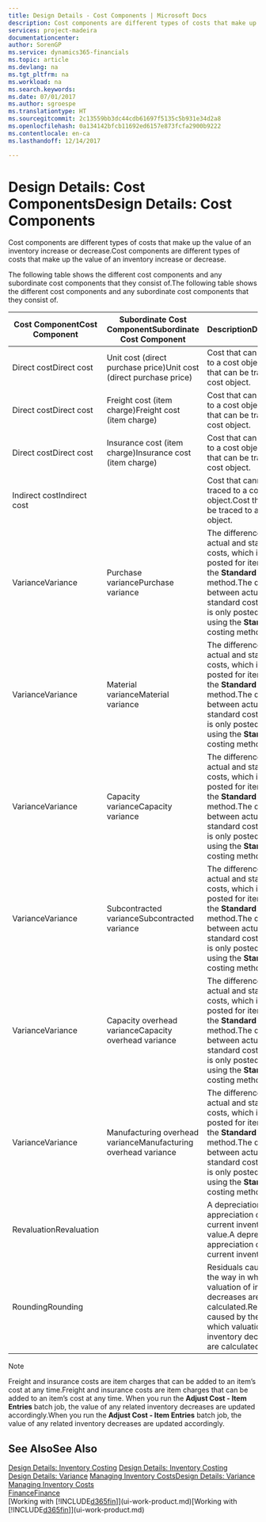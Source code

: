 ```yaml
---
title: Design Details - Cost Components | Microsoft Docs
description: Cost components are different types of costs that make up the value of an inventory increase or decrease.
services: project-madeira
documentationcenter: 
author: SorenGP
ms.service: dynamics365-financials
ms.topic: article
ms.devlang: na
ms.tgt_pltfrm: na
ms.workload: na
ms.search.keywords: 
ms.date: 07/01/2017
ms.author: sgroespe
ms.translationtype: HT
ms.sourcegitcommit: 2c13559bb3dc44cdb61697f5135c5b931e34d2a8
ms.openlocfilehash: 0a134142bfcb11692ed6157e873fcfa2900b9222
ms.contentlocale: en-ca
ms.lasthandoff: 12/14/2017

---
```

# <a name="design-details-cost-components"></a><span data-ttu-id="ebfff-103">Design Details: Cost Components</span><span class="sxs-lookup"><span data-stu-id="ebfff-103">Design Details: Cost Components</span></span>
<span data-ttu-id="ebfff-104">Cost components are different types of costs that make up the value of an inventory increase or decrease.</span><span class="sxs-lookup"><span data-stu-id="ebfff-104">Cost components are different types of costs that make up the value of an inventory increase or decrease.</span></span>  

 <span data-ttu-id="ebfff-105">The following table shows the different cost components and any subordinate cost components that they consist of.</span><span class="sxs-lookup"><span data-stu-id="ebfff-105">The following table shows the different cost components and any subordinate cost components that they consist of.</span></span>  

|<span data-ttu-id="ebfff-106">Cost Component</span><span class="sxs-lookup"><span data-stu-id="ebfff-106">Cost Component</span></span>|<span data-ttu-id="ebfff-107">Subordinate Cost Component</span><span class="sxs-lookup"><span data-stu-id="ebfff-107">Subordinate Cost Component</span></span>|<span data-ttu-id="ebfff-108">Description</span><span class="sxs-lookup"><span data-stu-id="ebfff-108">Description</span></span>|  
|--------------------|--------------------------------|---------------------------------------|  
|<span data-ttu-id="ebfff-109">Direct cost</span><span class="sxs-lookup"><span data-stu-id="ebfff-109">Direct cost</span></span>|<span data-ttu-id="ebfff-110">Unit cost (direct purchase price)</span><span class="sxs-lookup"><span data-stu-id="ebfff-110">Unit cost (direct purchase price)</span></span>|<span data-ttu-id="ebfff-111">Cost that can be traced to a cost object.</span><span class="sxs-lookup"><span data-stu-id="ebfff-111">Cost that can be traced to a cost object.</span></span>|  
|<span data-ttu-id="ebfff-112">Direct cost</span><span class="sxs-lookup"><span data-stu-id="ebfff-112">Direct cost</span></span>|<span data-ttu-id="ebfff-113">Freight cost (item charge)</span><span class="sxs-lookup"><span data-stu-id="ebfff-113">Freight cost (item charge)</span></span>|<span data-ttu-id="ebfff-114">Cost that can be traced to a cost object.</span><span class="sxs-lookup"><span data-stu-id="ebfff-114">Cost that can be traced to a cost object.</span></span>|  
|<span data-ttu-id="ebfff-115">Direct cost</span><span class="sxs-lookup"><span data-stu-id="ebfff-115">Direct cost</span></span>|<span data-ttu-id="ebfff-116">Insurance cost (item charge)</span><span class="sxs-lookup"><span data-stu-id="ebfff-116">Insurance cost (item charge)</span></span>|<span data-ttu-id="ebfff-117">Cost that can be traced to a cost object.</span><span class="sxs-lookup"><span data-stu-id="ebfff-117">Cost that can be traced to a cost object.</span></span>|  
|<span data-ttu-id="ebfff-118">Indirect cost</span><span class="sxs-lookup"><span data-stu-id="ebfff-118">Indirect cost</span></span>||<span data-ttu-id="ebfff-119">Cost that cannot be traced to a cost object.</span><span class="sxs-lookup"><span data-stu-id="ebfff-119">Cost that cannot be traced to a cost object.</span></span>|  
|<span data-ttu-id="ebfff-120">Variance</span><span class="sxs-lookup"><span data-stu-id="ebfff-120">Variance</span></span>|<span data-ttu-id="ebfff-121">Purchase variance</span><span class="sxs-lookup"><span data-stu-id="ebfff-121">Purchase variance</span></span>|<span data-ttu-id="ebfff-122">The difference between actual and standard costs, which is only posted for items using the **Standard** costing method.</span><span class="sxs-lookup"><span data-stu-id="ebfff-122">The difference between actual and standard costs, which is only posted for items using the **Standard** costing method.</span></span>|  
|<span data-ttu-id="ebfff-123">Variance</span><span class="sxs-lookup"><span data-stu-id="ebfff-123">Variance</span></span>|<span data-ttu-id="ebfff-124">Material variance</span><span class="sxs-lookup"><span data-stu-id="ebfff-124">Material variance</span></span>|<span data-ttu-id="ebfff-125">The difference between actual and standard costs, which is only posted for items using the **Standard** costing method.</span><span class="sxs-lookup"><span data-stu-id="ebfff-125">The difference between actual and standard costs, which is only posted for items using the **Standard** costing method.</span></span>|  
|<span data-ttu-id="ebfff-126">Variance</span><span class="sxs-lookup"><span data-stu-id="ebfff-126">Variance</span></span>|<span data-ttu-id="ebfff-127">Capacity variance</span><span class="sxs-lookup"><span data-stu-id="ebfff-127">Capacity variance</span></span>|<span data-ttu-id="ebfff-128">The difference between actual and standard costs, which is only posted for items using the **Standard** costing method.</span><span class="sxs-lookup"><span data-stu-id="ebfff-128">The difference between actual and standard costs, which is only posted for items using the **Standard** costing method.</span></span>|  
|<span data-ttu-id="ebfff-129">Variance</span><span class="sxs-lookup"><span data-stu-id="ebfff-129">Variance</span></span>|<span data-ttu-id="ebfff-130">Subcontracted variance</span><span class="sxs-lookup"><span data-stu-id="ebfff-130">Subcontracted variance</span></span>|<span data-ttu-id="ebfff-131">The difference between actual and standard costs, which is only posted for items using the **Standard** costing method.</span><span class="sxs-lookup"><span data-stu-id="ebfff-131">The difference between actual and standard costs, which is only posted for items using the **Standard** costing method.</span></span>|  
|<span data-ttu-id="ebfff-132">Variance</span><span class="sxs-lookup"><span data-stu-id="ebfff-132">Variance</span></span>|<span data-ttu-id="ebfff-133">Capacity overhead variance</span><span class="sxs-lookup"><span data-stu-id="ebfff-133">Capacity overhead variance</span></span>|<span data-ttu-id="ebfff-134">The difference between actual and standard costs, which is only posted for items using the **Standard** costing method.</span><span class="sxs-lookup"><span data-stu-id="ebfff-134">The difference between actual and standard costs, which is only posted for items using the **Standard** costing method.</span></span>|  
|<span data-ttu-id="ebfff-135">Variance</span><span class="sxs-lookup"><span data-stu-id="ebfff-135">Variance</span></span>|<span data-ttu-id="ebfff-136">Manufacturing overhead variance</span><span class="sxs-lookup"><span data-stu-id="ebfff-136">Manufacturing overhead variance</span></span>|<span data-ttu-id="ebfff-137">The difference between actual and standard costs, which is only posted for items using the **Standard** costing method.</span><span class="sxs-lookup"><span data-stu-id="ebfff-137">The difference between actual and standard costs, which is only posted for items using the **Standard** costing method.</span></span>|  
|<span data-ttu-id="ebfff-138">Revaluation</span><span class="sxs-lookup"><span data-stu-id="ebfff-138">Revaluation</span></span>||<span data-ttu-id="ebfff-139">A depreciation or appreciation of the current inventory value.</span><span class="sxs-lookup"><span data-stu-id="ebfff-139">A depreciation or appreciation of the current inventory value.</span></span>|  
|<span data-ttu-id="ebfff-140">Rounding</span><span class="sxs-lookup"><span data-stu-id="ebfff-140">Rounding</span></span>||<span data-ttu-id="ebfff-141">Residuals caused by the way in which valuation of inventory decreases are calculated.</span><span class="sxs-lookup"><span data-stu-id="ebfff-141">Residuals caused by the way in which valuation of inventory decreases are calculated.</span></span>|  

> [!NOTE]  
>  <span data-ttu-id="ebfff-142">Freight and insurance costs are item charges that can be added to an item’s cost at any time.</span><span class="sxs-lookup"><span data-stu-id="ebfff-142">Freight and insurance costs are item charges that can be added to an item’s cost at any time.</span></span> <span data-ttu-id="ebfff-143">When you run the **Adjust Cost - Item Entries** batch job, the value of any related inventory decreases are updated accordingly.</span><span class="sxs-lookup"><span data-stu-id="ebfff-143">When you run the **Adjust Cost - Item Entries** batch job, the value of any related inventory decreases are updated accordingly.</span></span>  

## <a name="see-also"></a><span data-ttu-id="ebfff-144">See Also</span><span class="sxs-lookup"><span data-stu-id="ebfff-144">See Also</span></span>  
 <span data-ttu-id="ebfff-145">[Design Details: Inventory Costing](design-details-inventory-costing.md) </span><span class="sxs-lookup"><span data-stu-id="ebfff-145">[Design Details: Inventory Costing](design-details-inventory-costing.md) </span></span>  
 <span data-ttu-id="ebfff-146">[Design Details: Variance](design-details-variance.md) [Managing Inventory Costs](finance-manage-inventory-costs.md)</span><span class="sxs-lookup"><span data-stu-id="ebfff-146">[Design Details: Variance](design-details-variance.md) [Managing Inventory Costs](finance-manage-inventory-costs.md)</span></span>  
 [<span data-ttu-id="ebfff-147">Finance</span><span class="sxs-lookup"><span data-stu-id="ebfff-147">Finance</span></span>](finance.md)  
 <span data-ttu-id="ebfff-148">[Working with [!INCLUDE[d365fin](includes/d365fin_md.md)]](ui-work-product.md)</span><span class="sxs-lookup"><span data-stu-id="ebfff-148">[Working with [!INCLUDE[d365fin](includes/d365fin_md.md)]](ui-work-product.md)</span></span>  

